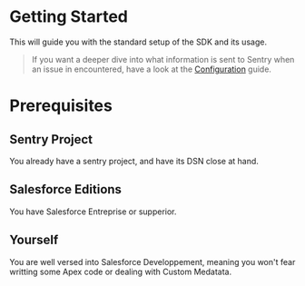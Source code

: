 # Getting Started

This will guide you with the standard setup of the SDK and its usage.

> If you want a deeper dive into what information is sent to Sentry when an issue in encountered, have a look at the [Configuration](configuration.md) guide.

# Prerequisites

## Sentry Project

You already have a sentry project, and have its DSN close at hand.

## Salesforce Editions

You have Salesforce Entreprise or supperior.

## Yourself

You are well versed into Salesforce Developpement, meaning you won't fear writting some Apex code or dealing with Custom Medatata.
